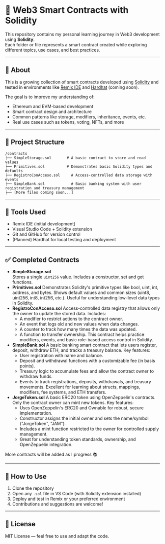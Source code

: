# 🧠 Web3 Smart Contracts with Solidity

This repository contains my personal learning journey in Web3 development using **Solidity**.  
Each folder or file represents a smart contract created while exploring different topics, use cases, and best practices.

---

## 🚀 About

This is a growing collection of smart contracts developed using [Solidity](https://docs.soliditylang.org/) and tested in environments like [Remix IDE](https://remix.ethereum.org/) and [Hardhat](https://hardhat.org/) (coming soon).

The goal is to improve my understanding of:

- Ethereum and EVM-based development
- Smart contract design and architecture
- Common patterns like storage, modifiers, inheritance, events, etc.
- Real use cases such as tokens, voting, NFTs, and more

---

## 📁 Project Structure

```
/contracts
├── SimpleStorage.sol       # A basic contract to store and read values
├── Primitives.sol          # Demonstrates basic Solidity types and defaults
├── RegistroConAcceso.sol     # Access-controlled data storage with events
├── SimpleBank.sol            # Basic banking system with user registration and treasury management
├── [More files coming soon...]
```

---

## 🧪 Tools Used

- Remix IDE (initial development)
- Visual Studio Code + Solidity extension
- Git and GitHub for version control
- (Planned) Hardhat for local testing and deployment

---

## ✅ Completed Contracts

- **SimpleStorage.sol**  
  Stores a single `uint256` value. Includes a constructor, set and get functions.
- **Primitives.sol**
  Demonstrates Solidity's primitive types like bool, uint, int, address, and bytes.
  Shows default values and common sizes (uint8, uint256, int8, int256, etc.). Useful for understanding low-level data types in Solidity.
- **RegistroConAcceso.sol**
  Access-controlled data registry that allows only the owner to update the stored data.
  Includes:
  - A modifier to restrict actions to the contract owner.
  - An event that logs old and new values when data changes.
  - A counter to track how many times the data was updated.
  - A function to transfer ownership.
    This contract helps practice modifiers, events, and basic role-based access control in Solidity.
- **SimpleBank.sol**
  A basic banking smart contract that lets users register, deposit, withdraw ETH, and tracks a treasury balance.
  Key features:
  - User registration with name and balance.
  - Deposit and withdrawal functions with a customizable fee (in basis points).
  - Treasury logic to accumulate fees and allow the contract owner to withdraw funds.
  - Events to track registrations, deposits, withdrawals, and treasury movements.
    Excellent for learning about structs, mappings, modifiers, fee systems, and ETH transfers.
- **JorgeToken.sol**
  A basic ERC20 token using OpenZeppelin's contracts. Only the contract owner can mint new tokens.
  Key features:
  - Uses OpenZeppelin's ERC20 and Ownable for robust, secure implementation.
  - Constructor assigns the initial owner and sets the name/symbol ("JorgeToken", "JAM").
  - Includes a mint function restricted to the owner for controlled supply management.
  - Great for understanding token standards, ownership, and OpenZeppelin integration.

More contracts will be added as I progress 📚

---

## 📌 How to Use

1. Clone the repository
2. Open any `.sol` file in VS Code (with Solidity extension installed)
3. Deploy and test in Remix or your preferred environment
4. Contributions and suggestions are welcome!

---

## 📜 License

MIT License — feel free to use and adapt the code.
